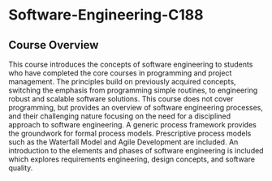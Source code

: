 # Software-Engineering-C188
## Course Overview
<p>This course introduces the concepts of software engineering to students who have completed the core courses in programming and project management. 
The principles build on previously acquired concepts, switching the emphasis from programming simple routines, to engineering robust and scalable software solutions. 
This course does not cover programming, but provides an overview of software engineering processes, and their challenging nature focusing on the need for a disciplined 
approach to software engineering. A generic process framework provides the groundwork for formal process models. 
Prescriptive process models such as the Waterfall Model and Agile Development are included. 
An introduction to the elements and phases of software engineering is included which explores requirements engineering, design concepts, and software quality.</p>
